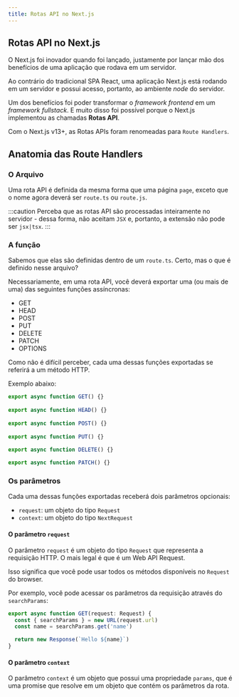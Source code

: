 ```yaml
---
title: Rotas API no Next.js
---
```


## Rotas API no Next.js

O Next.js foi inovador quando foi lançado, justamente por lançar mão dos benefícios de uma aplicação que rodava em um servidor.

Ao contrário do tradicional SPA React, uma aplicação Next.js está rodando em um servidor e possui acesso, portanto, ao ambiente *node* do servidor.

Um dos benefícios foi poder transformar o *framework frontend* em um *framework fullstack*. E muito disso foi possível porque o Next.js implementou as chamadas **Rotas API**.

Com o Next.js v13+, as Rotas APIs foram renomeadas para `Route Handlers`.

## Anatomia das Route Handlers

### O Arquivo

Uma rota API é definida da mesma forma que uma página `page`, exceto que o nome agora deverá ser `route.ts` ou `route.js`.

:::caution
Perceba que as rotas API são processadas inteiramente no servidor - dessa forma, não aceitam `JSX` e, portanto, a extensão não pode ser `jsx|tsx`.
:::

### A função

Sabemos que elas são definidas dentro de um `route.ts`. Certo, mas o que é definido nesse arquivo?

Necessariamente, em uma rota API, você deverá exportar uma (ou mais de uma) das seguintes funções assíncronas:

- GET
- HEAD
- POST
- PUT
- DELETE
- PATCH
- OPTIONS

Como não é difícil perceber, cada uma dessas funções exportadas se referirá a um método HTTP.

Exemplo abaixo:

```typescript
export async function GET() {}
 
export async function HEAD() {}
 
export async function POST() {}
 
export async function PUT() {}
 
export async function DELETE() {}

export async function PATCH() {}
```

### Os parâmetros

Cada uma dessas funções exportadas receberá dois parâmetros opcionais:

- `request`: um objeto do tipo `Request`
- `context`: um objeto do tipo `NextRequest`

#### O parâmetro `request`

O parâmetro `request` é um objeto do tipo `Request` que representa a requisição HTTP. O mais legal é que é um Web API Request.

Isso significa que você pode usar todos os métodos disponíveis no `Request` do browser.

Por exemplo, você pode acessar os parâmetros da requisição através do `searchParams`:

```typescript
export async function GET(request: Request) {
  const { searchParams } = new URL(request.url)
  const name = searchParams.get('name')

  return new Response(`Hello ${name}`)
}
```

#### O parâmetro `context`

O parâmetro `context` é um objeto que possui uma propriedade `params`, que é uma promise que resolve em um objeto que contém os parâmetros da rota.
